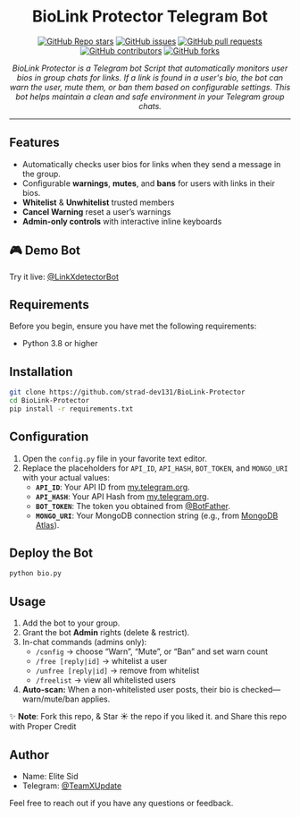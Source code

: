 <h1 align="center">BioLink Protector Telegram Bot</h1>

<p align="center">
  <a href="https://github.com/strad-dev131/BioLink-Protector"><img src="https://img.shields.io/github/stars/strad-dev131/BioLink-Protector?color=blue&style=flat" alt="GitHub Repo stars"></a>
  <a href="https://github.com/strad-dev131/BioLink-Protector/issues"><img src="https://img.shields.io/github/issues/strad-dev131/BioLink-Protector" alt="GitHub issues"></a>
  <a href="https://github.com/strad-dev131/BioLink-Protector/pulls"><img src="https://img.shields.io/github/issues-pr/strad-dev131/BioLink-Protector" alt="GitHub pull requests"></a>
  <a href="https://github.com/strad-dev131/BioLink-Protector/graphs/contributors"><img src="https://img.shields.io/github/contributors/strad-dev131/BioLink-Protector?style=flat" alt="GitHub contributors"></a>
  <a href="https://github.com/strad-dev131/BioLink-Protector/network/members"><img src="https://img.shields.io/github/forks/strad-dev131/BioLink-Protector?style=flat" alt="GitHub forks"></a>
</p>

<p align="center">
  <em>BioLink Protector is a Telegram bot Script that automatically monitors user bios in group chats for links. If a link is found in a user's bio, the bot can warn the user, mute them, or ban them based on configurable settings. This bot helps maintain a clean and safe environment in your Telegram group chats.
</em>
</p>
<hr>

## Features

- Automatically checks user bios for links when they send a message in the group.
- Configurable **warnings**, **mutes**, and **bans** for users with links in their bios.
- **Whitelist** & **Unwhitelist** trusted members  
- **Cancel Warning** reset a user’s warnings  
- **Admin-only controls** with interactive inline keyboards

## 🎮 Demo Bot

Try it live: [@LinkXdetectorBot](https://t.me/LinkXdetectorBot)

## Requirements

Before you begin, ensure you have met the following requirements:

- Python 3.8 or higher

## Installation

```bash
git clone https://github.com/strad-dev131/BioLink-Protector
cd BioLink-Protector
pip install -r requirements.txt

```

## Configuration

1. Open the `config.py` file in your favorite text editor.  
2. Replace the placeholders for `API_ID`, `API_HASH`, `BOT_TOKEN`, and `MONGO_URI` with your actual values:  
   - **`API_ID`**: Your API ID from [my.telegram.org](https://my.telegram.org).  
   - **`API_HASH`**: Your API Hash from [my.telegram.org](https://my.telegram.org).  
   - **`BOT_TOKEN`**: The token you obtained from [@BotFather](https://t.me/BotFather).  
   - **`MONGO_URI`**: Your MongoDB connection string (e.g., from [MongoDB Atlas](https://www.mongodb.com/cloud/atlas)).  

## Deploy the Bot

```sh
python bio.py
```

## Usage

1. Add the bot to your group.  
2. Grant the bot **Admin** rights (delete & restrict).  
3. In-chat commands (admins only):  
   - `/config` → choose “Warn”, “Mute”, or “Ban” and set warn count  
   - `/free [reply|id]` → whitelist a user  
   - `/unfree [reply|id]` → remove from whitelist  
   - `/freelist` → view all whitelisted users  
4. **Auto-scan:** When a non-whitelisted user posts, their bio is checked—warn/mute/ban applies.  


✨ **Note**: Fork this repo, & Star ☀️ the repo if you liked it. and Share this repo with Proper Credit

## Author

- Name: Elite Sid
- Telegram: [@TeamXUpdate](https://t.me/TeamXUpdate)

Feel free to reach out if you have any questions or feedback.
